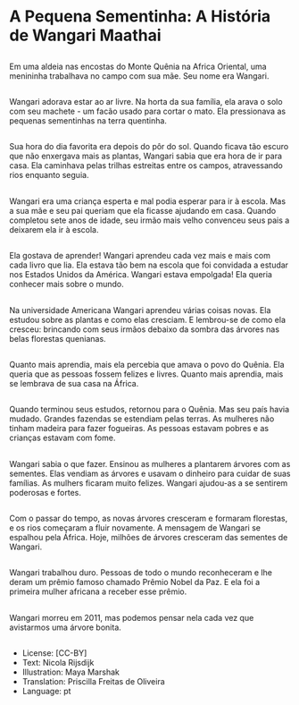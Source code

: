 # A Pequena Sementinha: A História de Wangari Maathai

##
Em uma aldeia nas encostas do Monte Quênia na Africa Oriental, uma menininha trabalhava no campo com sua mãe. Seu nome era Wangari.

##
Wangari adorava estar ao ar livre. Na horta da sua família, ela arava o solo com seu machete - um facão usado para cortar o mato. Ela pressionava as pequenas sementinhas na terra quentinha.

##
Sua hora do dia favorita era depois do pôr do sol. Quando ficava tão escuro que não enxergava mais as plantas, Wangari sabia que era hora de ir para casa. Ela caminhava pelas trilhas estreitas entre os campos, atravessando rios enquanto seguia.

##
Wangari era uma criança esperta e mal podia esperar para ir à escola. Mas a sua mãe e seu pai queriam que ela ficasse ajudando em casa. Quando completou sete anos de idade, seu irmão mais velho convenceu seus pais a deixarem ela ir à escola.

##
Ela gostava de aprender! Wangari aprendeu cada vez mais e mais com cada livro que lia. Ela estava tão bem na escola que foi convidada a estudar nos Estados Unidos da América. Wangari estava empolgada! Ela queria conhecer mais sobre o mundo.

##
Na universidade Americana Wangari aprendeu várias coisas novas. Ela estudou sobre as plantas e como elas cresciam. E lembrou-se de como ela cresceu: brincando com seus irmãos debaixo da sombra das árvores nas belas florestas quenianas.

##
Quanto mais aprendia, mais ela percebia que amava o povo do Quênia. Ela queria que as pessoas fossem felizes e livres. Quanto mais aprendia, mais se lembrava de sua casa na África.

##
Quando terminou seus estudos, retornou para o Quênia. Mas seu país havia mudado. Grandes fazendas se estendiam pelas terras. As mulheres não tinham madeira para fazer fogueiras. As pessoas estavam pobres e as crianças estavam com fome.

##
Wangari sabia o que fazer. Ensinou as mulheres a plantarem árvores com as sementes. Elas vendiam as árvores e usavam o dinheiro para cuidar de suas famílias. As mulhers ficaram muito felizes. Wangari ajudou-as a se sentirem poderosas e fortes.

##
Com o passar do tempo, as novas árvores cresceram e formaram florestas, e os rios começaram a fluir novamente. A mensagem de Wangari se espalhou pela África. Hoje, milhões de árvores cresceram das sementes de Wangari.

##
Wangari trabalhou duro. Pessoas de todo o mundo reconheceram e lhe deram um prêmio famoso chamado Prêmio Nobel da Paz. E ela foi a primeira mulher africana a receber esse prêmio.

##
Wangari morreu em 2011, mas podemos pensar nela cada vez que avistarmos uma árvore bonita.

##
* License: [CC-BY]
* Text: Nicola Rijsdijk
* Illustration: Maya Marshak
* Translation: Priscilla Freitas de Oliveira
* Language: pt
